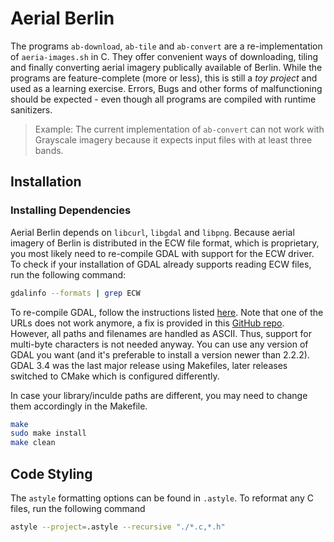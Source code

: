 # Aerial Berlin

The programs `ab-download`, `ab-tile` and `ab-convert` are a re-implementation of `aeria-images.sh` in C. They offer convenient ways of downloading, tiling and finally converting aerial imagery publically available of Berlin. While the programs are feature-complete (more or less), this is still a *toy project* and used as a learning exercise. Errors, Bugs and other forms of malfunctioning should be expected - even though all programs are compiled with runtime sanitizers.

>Example: The current implementation of `ab-convert` can not work with Grayscale imagery because it expects input files with at least three bands.

## Installation

### Installing Dependencies

Aerial Berlin depends on `libcurl`, `libgdal` and `libpng`. Because aerial imagery of Berlin is distributed in the ECW file format, which is proprietary, you most likely need to re-compile GDAL with support for the ECW driver. To check if your installation of GDAL already supports reading ECW files, run the following command:

```bash
gdalinfo --formats | grep ECW
```

To re-compile GDAL, follow the instructions listed [here](https://github.com/bogind/libecwj2-3.3). Note that one of the URLs does not work anymore, a fix is provided in this [GitHub repo](https://github.com/erasta/libecwj2-3.3/tree/patch-1). However, all paths and filenames are handled as ASCII. Thus, support for multi-byte characters is not needed anyway. You can use any version of GDAL you want (and it's preferable to install a version newer than 2.2.2). GDAL 3.4 was the last major release using Makefiles, later releases switched to CMake which is configured differently.

In case your library/inculde paths are different, you may need to change them accordingly in the Makefile.

```bash
make
sudo make install
make clean
```

## Code Styling

The `astyle` formatting options can be found in `.astyle`. To reformat any C files, run the following command

```bash
astyle --project=.astyle --recursive "./*.c,*.h"
```
